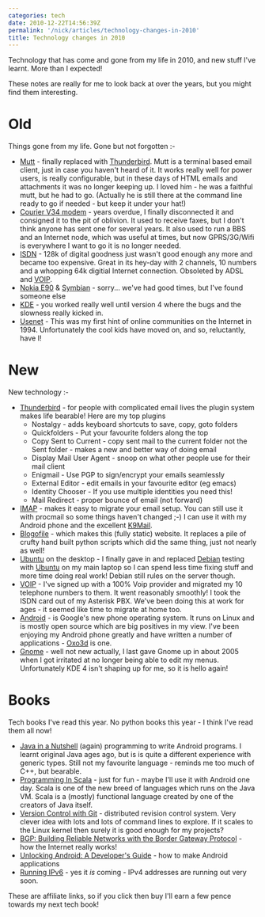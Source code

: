 ```yaml
---
categories: tech
date: 2010-12-22T14:56:39Z
permalink: '/nick/articles/technology-changes-in-2010'
title: Technology changes in 2010
---
```


Technology that has come and gone from my life in 2010, and new stuff
I've learnt. More than I expected!

These notes are really for me to look back at over the years, but you
might find them interesting.

Old
===

Things gone from my life. Gone but not forgotten :-

-   [Mutt](http://www.mutt.org/) - finally replaced with
    [Thunderbird](http://www.mozillamessaging.com/en-GB/thunderbird/).
    Mutt is a terminal based email client, just in case you haven't
    heard of it. It works really well for power users, is really
    configurable, but in these days of HTML emails and attachments it
    was no longer keeping up. I loved him - he was a faithful mutt,
    but he had to go. (Actually he is still there at the command line
    ready to go if needed - but keep it under your hat!)
-   [Courier V34
    modem](http://www.google.co.uk/images?q=courier+modem) - years
    overdue, I finally disconnected it and consigned it to the pit of
    oblivion. It used to receive faxes, but I don't think anyone has
    sent one for several years. It also used to run a BBS and an
    Internet node, which was useful at times, but now GPRS/3G/Wifi is
    everywhere I want to go it is no longer needed.
-   [ISDN](http://en.wikipedia.org/wiki/Integrated_Services_Digital_Network) -
    128k of digital goodness just wasn't good enough any more and
    became too expensive. Great in its hey-day with 2 channels, 10
    numbers and a whopping 64k digitial Internet connection. Obsoleted
    by ADSL and
    [VOIP](http://www.gradwell.com/phoneservices/enterprise).
-   [Nokia
    E90](http://www.nokia.co.uk/find-products/all-phones/nokia-e90-communicator)
    & [Symbian](http://en.wikipedia.org/wiki/Symbian_OS) - sorry\...
    we've had good times, but I've found someone else
-   [KDE](http://www.kde.org/) - you worked really well until version
    4 where the bugs and the slowness really kicked in.
-   [Usenet](http://en.wikimedia.org/wiki/Usenet) - This was my first
    hint of online communities on the Internet in 1994. Unfortunately
    the cool kids have moved on, and so, reluctantly, have I!

New
===

New technology :-

-   [Thunderbird](http://www.mozillamessaging.com/en-GB/thunderbird/) -
    for people with complicated email lives the plugin system makes
    life bearable! Here are my top plugins
    -   Nostalgy - adds keyboard shortcuts to save, copy, goto folders
    -   Quickfolders - Put your favourite folders along the top
    -   Copy Sent to Current - copy sent mail to the current folder
        not the Sent folder - makes a new and better way of doing
        email
    -   Display Mail User Agent - snoop on what other people use for
        their mail client
    -   Enigmail - Use PGP to sign/encrypt your emails seamlessly
    -   External Editor - edit emails in your favourite editor (eg
        emacs)
    -   Identity Chooser - If you use multiple identities you need
        this!
    -   Mail Redirect - proper bounce of email (not forward)
-   [IMAP](https://secure.wikimedia.org/wikipedia/en/wiki/UW_IMAP) -
    makes it easy to migrate your email setup. You can still use it
    with procmail so some things haven't changed ;-) I can use it
    with my Android phone and the excellent
    [K9Mail](https://code.google.com/p/k9mail/).
-   [Blogofile](http://www.blogofile.com) - which makes this (fully
    static) website. It replaces a pile of crufty hand built python
    scripts which did the same thing, just not nearly as well!
-   [Ubuntu](http://www.ubuntu.com/) on the desktop - I finally gave
    in and replaced [Debian](http://http://www.debian.org/) testing
    with [Ubuntu](http://www.ubuntu.com/) on my main laptop so I can
    spend less time fixing stuff and more time doing real work! Debian
    still rules on the server though.
-   [VOIP](http://www.gradwell.com/phoneservices/enterprise) - I've
    signed up with a 100% Voip provider and migrated my 10 telephone
    numbers to them. It went reasonably smoothly! I took the ISDN card
    out of my Asterisk PBX. We've been doing this at work for ages -
    it seemed like time to migrate at home too.
-   [Android](http://www.android.org/) - is Google's new phone
    operating system. It runs on Linux and is mostly open source which
    are big positives in my view. I've been enjoying my Android phone
    greatly and have written a number of applications -
    [Oxo3d](http://www.craig-wood.com/nick/android/oxo3d/) is one.
-   [Gnome](http://www.gnome.org/) - well not new actually, I last
    gave Gnome up in about 2005 when I got irritated at no longer
    being able to edit my menus. Unfortunately KDE 4 isn't shaping up
    for me, so it is hello again!

Books
=====

Tech books I've read this year. No python books this year - I think
I've read them all now!

-   [Java in a
    Nutshell](http://www.amazon.co.uk/dp/0596007736/?tag=niccrawoosweb-21)
    (again) programming to write Android programs. I learnt original
    Java ages ago, but is is quite a different experience with generic
    types. Still not my favourite language - reminds me too much of
    C++, but bearable.
-   [Programming In
    Scala](http://www.amazon.co.uk/dp/0981531601/?tag=niccrawoosweb-21) -
    just for fun - maybe I'll use it with Android one day. Scala is
    one of the new breed of languages which runs on the Java VM. Scala
    is a (mostly) functional language created by one of the creators
    of Java itself.
-   [Version Control with
    Git](http://www.amazon.co.uk/dp/0596520123/?tag=niccrawoosweb-21) -
    distributed revision control system. Very clever idea with lots
    and lots of command lines to explore. If it scales to the Linux
    kernel then surely it is good enough for my projects?
-   [BGP: Building Reliable Networks with the Border Gateway
    Protocol](http://www.amazon.co.uk/dp/0596002548/?tag=niccrawoosweb-21) -
    how the Internet really works!
-   [Unlocking Android: A Developer's
    Guide](http://www.amazon.co.uk/dp/1933988673/?tag=niccrawoosweb-21) -
    how to make Android applications
-   [Running
    IPv6](http://www.amazon.co.uk/dp/1590595270/?tag=niccrawoosweb-21) -
    yes it *is* coming - IPv4 addresses are running out very soon.

These are affiliate links, so if you click then buy I'll earn a few
pence towards my next tech book!
